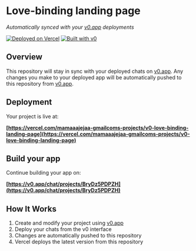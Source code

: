 # Love-binding landing page

*Automatically synced with your [v0.app](https://v0.app) deployments*

[![Deployed on Vercel](https://img.shields.io/badge/Deployed%20on-Vercel-black?style=for-the-badge&logo=vercel)](https://vercel.com/mamaaajejaa-gmailcoms-projects/v0-love-binding-landing-page)
[![Built with v0](https://img.shields.io/badge/Built%20with-v0.app-black?style=for-the-badge)](https://v0.app/chat/projects/BryDz5PDPZH)

## Overview

This repository will stay in sync with your deployed chats on [v0.app](https://v0.app).
Any changes you make to your deployed app will be automatically pushed to this repository from [v0.app](https://v0.app).

## Deployment

Your project is live at:

**[https://vercel.com/mamaaajejaa-gmailcoms-projects/v0-love-binding-landing-page](https://vercel.com/mamaaajejaa-gmailcoms-projects/v0-love-binding-landing-page)**

## Build your app

Continue building your app on:

**[https://v0.app/chat/projects/BryDz5PDPZH](https://v0.app/chat/projects/BryDz5PDPZH)**

## How It Works

1. Create and modify your project using [v0.app](https://v0.app)
2. Deploy your chats from the v0 interface
3. Changes are automatically pushed to this repository
4. Vercel deploys the latest version from this repository
